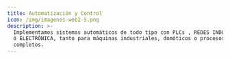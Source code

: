 ```yaml
---
title: Automatización y Control
icon: /img/imagenes-web2-5.png
description: >-
  Implementamos sistemas automáticos de todo tipo con PLCs , REDES INDUSTRIALES
  ó ELECTRÓNICA, tanto para máquinas industriales, domóticos o procesos
  completos.
---
```


